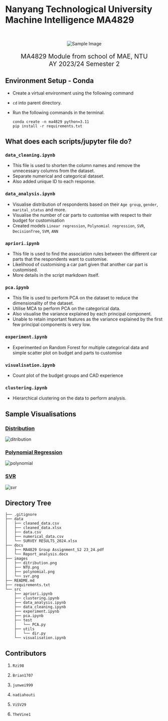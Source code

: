 # Nanyang Technological University Machine Intelligence MA4829 #

<br>

<div align='center' style="text-align:center">

![Sample Image](https://images.scholarschoice.com.sg/wp-content/uploads/2017/06/NTU.png)

</div>

<p align='center' style="font-size: 20px;">
    MA4829 Module from school of MAE, NTU <br>
    AY 2023/24 Semester 2
</p>

## Environment Setup - Conda ##

- Create a virtual environment using the following command
- `cd` into parent directory.
- Run the following commands in the terminal.

    ```
    conda create -n ma4829 python=3.11
    pip install -r requirements.txt
    ```

## What does each scripts/jupyter file do?

### `data_cleaning.ipynb` ###

- This file is used to shorten the column names and remove the unnecessary columns from the dataset.
- Separate numerical and categorical dataset.
- Also added unique ID to each response.

### `data_analysis.ipynb` ###

- Visualise distribution of respondents based on their `Age group`, `gender`, `marital_status` and more.
- Visualise the number of car parts to customise with respect to their budget for customisation
- Created models `Linear regression`, `Polynomial regression`, `SVR`, `DecisionTree`, `SVM`, `ANN`

### `apriori.ipynb` ###

- This file is used to find the association rules between the different car parts that the respondents want to customise.
- Likelihood of customising a car part given that another car part is customised.
- More details in the script markdown itself.

### `pca.ipynb` ###

- This file is used to perform PCA on the dataset to reduce the dimensionality of the dataset.
- Utilise MCA to perform PCA on the categorical data.
- Also visualise the variance explained by each principal component.
- Unable to retain important features as the variance explained by the first few principal components is very low.

### `experiment.ipynb` ###

- Experimented on Random Forest for multiple categorical data and simple scatter plot on budget and parts to customise

### `visualisation.ipynb` ###

- Count plot of the budget groups and CAD experience

### `clustering.ipynb` ###

- Hierarchical clustering on the data to perform analysis.

## Sample Visualisations ##

### <u>Distribution</u> ###
![ditribution](https://github.com/Rzi98/MA4829-AY23-24-S2/assets/84122776/319465ad-5783-4218-b3f0-da3f6d6d0501)

### <u>Polynomial Regression</u> ###
![polynomial](https://github.com/Rzi98/MA4829-AY23-24-S2/assets/84122776/599e3b9e-7504-48de-b184-d4b5fbfb10ec)

### <u>SVR</u> ###
![svr](https://github.com/Rzi98/MA4829-AY23-24-S2/assets/84122776/2d28b9a7-2702-46cf-8f68-f6eda223a389)



## Directory Tree ##

    ├── .gitignore
    ├── data
    │   ├── cleaned_data.csv
    │   ├── cleaned_data.xlsx
    │   ├── data.csv
    │   ├── numerical_data.csv
    │   └── SURVEY RESULTS_2024.xlsx
    ├── docs
    │   ├── MA4829 Group Assignment_S2 23_24.pdf
    │   └── Report_analysis.docx
    ├── images
    │   ├── ditribution.png
    │   ├── NTU.png
    │   ├── polynomial.png
    │   └── svr.png
    ├── README.md
    ├── requirements.txt
    └── src
        ├── apriori.ipynb
        ├── clustering.ipynb
        ├── data_analysis.ipynb
        ├── data_cleaning.ipynb
        ├── experiment.ipynb
        ├── pca.ipynb
        ├── test
        │   └── PCA.py
        ├── utils
        │   └── dir.py
        └── visualisation.ipynb

## Contributors ##

1. `Rzi98`

2. `Brian1707`

3. `junwei999`

4. `nadiahouti`

5. `ViSV29`

6. `TheVine1`
